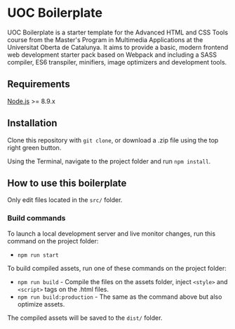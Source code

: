 # UOC Boilerplate

UOC Boilerplate is a starter template for the Advanced HTML and CSS Tools course from the Master's Program in Multimedia Applications at the Universitat Oberta de Catalunya. It aims to provide a basic, modern frontend web development starter pack based on Webpack and including a SASS compiler, ES6 transpiler, minifiers, image optimizers and development tools.


## Requirements

[Node.js](http://nodejs.org/) >= 8.9.x


## Installation

Clone this repository with `git clone`, or download a .zip file using the top right green button.

Using the Terminal, navigate to the project folder and run `npm install`.


## How to use this boilerplate

Only edit files located in the `src/` folder.

### Build commands

To launch a local development server and live monitor changes, run this command on the project folder:

* `npm run start`

To build compiled assets, run one of these commands on the project folder:

* `npm run build` - Compile the files on the assets folder, inject `<style>` and `<script>` tags on the .html files.
* `npm run build:production` - The same as the command above but also optimize assets.

The compiled assets will be saved to the `dist/` folder.
